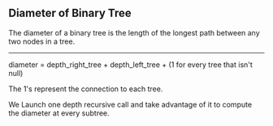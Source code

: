 ## Diameter of Binary Tree

The diameter of a binary tree is the length of the longest path between any two nodes in a tree.

- - -

diameter = depth_right_tree + depth_left_tree + (1 for every tree that isn't null) <br>

The 1's represent the connection to each tree.<br>

We Launch one depth recursive call and take advantage of it to compute the diameter at every subtree.
